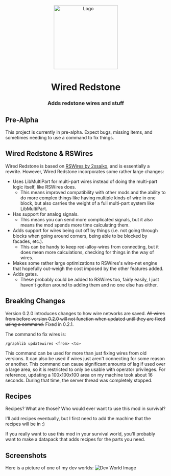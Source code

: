<center>
<p align="center"><img src="https://raw.githubusercontent.com/Kneelawk/WiredRedstone/main/src/main/resources/assets/wiredredstone/icon-256.png" alt="Logo" width="200"></p>
<h1 align="center">Wired Redstone</h1>
<h3 align="center">Adds redstone wires and stuff</h3>
</center>

## Pre-Alpha

This project is currently in pre-alpha. Expect bugs, missing items, and sometimes needing to use a command to fix
things.

## Wired Redstone & RSWires

Wired Redstone is based on [RSWires by 2xsaiko][RSWires CF], and is essentially a rewrite. However, Wired Redstone
incorporates some rather large changes:

* Uses LibMultiPart for multi-part wires instead of doing the multi-part logic itself, like RSWires does.
    * This means improved compatibility with other mods and the ability to do more complex things like having multiple
      kinds of wire in one block, but also carries the weight of a full multi-part system like LibMultiPart.
* Has support for analog signals.
    * This means you can send more complicated signals, but it also means the mod spends more time calculating them.
* Adds support for wires being cut off by things (i.e. not going through blocks when going around corners, being able to
  be blocked by facades, etc.).
    * This can be handy to keep red-alloy-wires from connecting, but it does mean more calculations, checking for things
      in the way of wires.
* Makes some rather large optimizations to RSWires's wire-net engine that hopefully out-weigh the cost imposed by the
  other features added.
* Adds gates.
    * These probably could be added to RSWires too, fairly easily, I just haven't gotten around to adding them and no
      one else has either.

[RSWires CF]: https://www.curseforge.com/minecraft/mc-mods/rswires/

## Breaking Changes

Version 0.2.0 introduces changes to how wire networks are saved. ~~All wires from before version 0.2.0 will not function
when updated until they are fixed using a command.~~ Fixed in 0.2.1.

The command to fix wires is:

```
/graphlib updatewires <from> <to>
```

This command can be used for more than just fixing wires from old versions. It can also be used if wires just aren't
connecting for some reason or another. This command can cause significant amounts of lag if used over a large area, so
it is restricted to only be usable with operator privileges. For reference, updating a 100x100x100 area on my machine
took about 16 seconds. During that time, the server thread was completely stopped.

## Recipes

Recipes? What are those? Who would ever want to use this mod in survival?

I'll add recipes eventually, but I first need to add the machine that the recipes will be in :)

If you really want to use this mod in your survival world, you'll probably want to make a datapack that adds recipes for
the parts you need.

## Screenshots

Here is a picture of one of my dev worlds:
![Dev World Image](https://cdn-raw.modrinth.com//data/lyYGrdho/images/30a01e05b57c42f363c58aabe2d35051cb6eee04.png)

